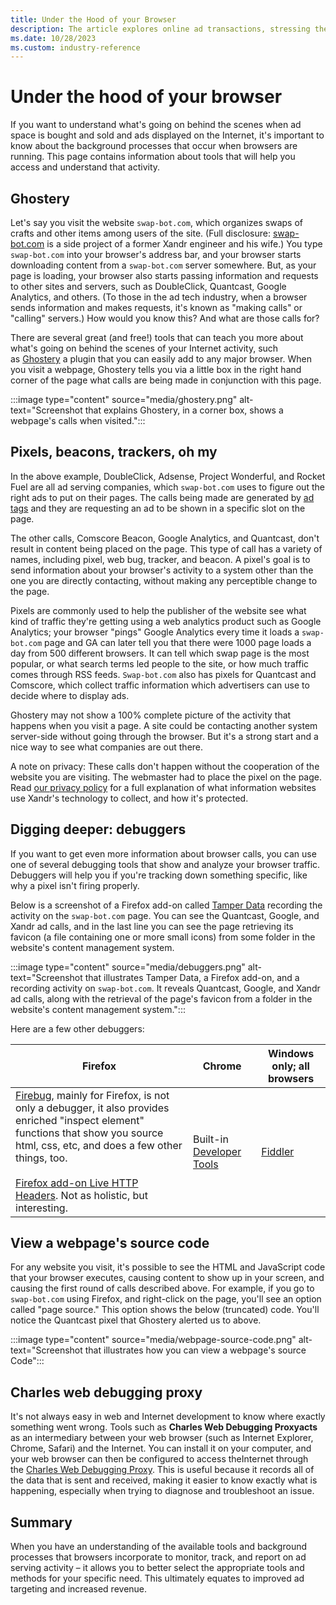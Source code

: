 ```yaml
---
title: Under the Hood of your Browser
description: The article explores online ad transactions, stressing the importance of understanding browser background operations. It provides tools and information for easier access and comprehension.
ms.date: 10/28/2023
ms.custom: industry-reference
---
```


# Under the hood of your browser

If you want to understand what's going on behind the scenes when ad space is bought and sold and ads displayed on the Internet, it's important to know about the background processes that occur when browsers are running. This page contains information about tools that will help you access and understand that activity.

## Ghostery

Let's say you visit the website `swap-bot.com`, which organizes swaps of crafts and other items among users of the site. (Full disclosure: [swap-bot.com](http://swap-bot.com) is a side project of a former Xandr engineer and his wife.) You type `swap-bot.com` into your browser's address bar, and your browser starts downloading content from a `swap-bot.com` server somewhere. But, as your page is loading, your browser also starts passing information and requests to other sites and servers, such as DoubleClick, Quantcast, Google Analytics, and others. (To those in the ad tech industry, when a browser sends information and makes requests, it's known as
"making calls" or "calling" servers.) How would you know this? And what are those calls for?

There are several great (and free!) tools that can teach you more about what's going on behind the scenes of your Internet activity, such as [Ghostery](http://www.ghostery.com) a plugin that you can easily add to any
major browser. When you visit a webpage, Ghostery tells you via a little box in the right hand corner of the page what calls are being made in conjunction with this page.

:::image type="content" source="media/ghostery.png" alt-text="Screenshot that explains Ghostery, in a corner box, shows a webpage's calls when visited.":::

## Pixels, beacons, trackers, oh my

In the above example, DoubleClick, Adsense, Project Wonderful, and Rocket Fuel are all ad serving companies, which `swap-bot.com` uses to figure out the right ads to put on their pages. The calls being made are
generated by [ad tags](ad-tags.md) and they are requesting an ad to be shown in a specific slot on the page.

The other calls, Comscore Beacon, Google Analytics, and Quantcast, don't result in content being placed on the page. This type of call has a variety of names, including pixel, web bug, tracker, and beacon. A
pixel's goal is to send information about your browser's activity to a system other than the one you are directly contacting, without making any perceptible change to the page.

Pixels are commonly used to help the publisher of the website see what kind of traffic they're getting using a web analytics product such as Google Analytics; your browser "pings" Google Analytics every time it
loads a `swap-bot.com` page and GA can later tell you that there were 1000 page loads a day from 500 different browsers. It can tell which swap page is the most popular, or what search terms led people to the site,
or how much traffic comes through RSS feeds. `Swap-bot.com` also has pixels for Quantcast and Comscore, which collect traffic information which advertisers can use to decide where to display ads.

Ghostery may not show a 100% complete picture of the activity that happens when you visit a page. A site could be contacting another system server-side without going through the browser. But it's a strong start
and a nice way to see what companies are out there.

A note on privacy: These calls don't happen without the cooperation of the website you are visiting. The webmaster had to place the pixel on the page. Read [our privacy policy](https://www.xandr.com/privacy/platform-privacy-policy/) for a full explanation of what information websites use
Xandr's technology to collect, and how it's protected.

## Digging deeper: debuggers

If you want to get even more information about browser calls, you can use one of several debugging tools that show and analyze your browser traffic. Debuggers will help you if you're tracking down something
specific, like why a pixel isn't firing properly.

Below is a screenshot of a Firefox add-on called [Tamper Data](https://addons.mozilla.org/en-US/firefox/addon/tamper-data/) recording the activity on the `swap-bot.com` page. You can see the Quantcast, Google, and
Xandr ad calls, and in the last line you can see the page retrieving its favicon (a file containing one or more small icons) from some folder in the website's content management system.

:::image type="content" source="media/debuggers.png" alt-text="Screenshot that illustrates Tamper Data, a Firefox add-on, and a recording activity on `swap-bot.com`. It reveals Quantcast, Google, and Xandr ad calls, along with the retrieval of the page's favicon from a folder in the website's content management system.":::

Here are a few other debuggers:

| Firefox | Chrome | Windows only; all browsers |
|--|--|--|
| [Firebug](https://getfirebug.com/), mainly for Firefox, is not only a debugger, it also provides enriched "inspect element" functions that show you source html, css, etc, and does a few other things, too.<br><br>[Firefox add-on Live HTTP Headers](https://addons.mozilla.org/en-US/firefox/addon/live-http-headers/). Not as holistic, but interesting. | Built-in [Developer Tools](http://code.google.com/chrome/devtools/docs/overview.html) | [Fiddler](https://www.telerik.com/download/fiddler) |

## View a webpage's source code

For any website you visit, it's possible to see the HTML and JavaScript code that your browser executes, causing content to show up in your screen, and causing the first round of calls described above. For
example, if you go to `swap-bot.com` using Firefox, and right-click on the page, you'll see an option called "page source." This option shows the below (truncated) code. You'll notice the Quantcast pixel that Ghostery
alerted us to above.

:::image type="content" source="media/webpage-source-code.png" alt-text="Screenshot that illustrates how you can view a webpage's source Code":::

## Charles web debugging proxy

It's not always easy in web and Internet development to know where exactly something went wrong. Tools such as **Charles Web Debugging Proxyacts** as an intermediary between your web browser (such as Internet
Explorer, Chrome, Safari) and the Internet. You can install it on your computer, and your web browser can then be configured to access theInternet through the [Charles Web Debugging Proxy](http://www.charlesproxy.com). This is useful because it records all of the data that is sent and received, making it easier to know exactly what is happening, especially when trying to diagnose and troubleshoot an issue.

## Summary

When you have an understanding of the available tools and background processes that browsers incorporate to monitor, track, and report on ad serving activity – it allows you to better select the appropriate tools
and methods for your specific need. This ultimately equates to improved ad targeting and increased revenue.
